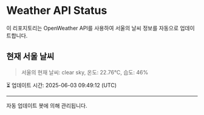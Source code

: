 
# Weather API Status

이 리포지토리는 OpenWeather API를 사용하여 서울의 날씨 정보를 자동으로 업데이트합니다.

## 현재 서울 날씨
> 서울의 현재 날씨: clear sky, 온도: 22.76°C, 습도: 46%

⏳ 업데이트 시간: 2025-06-03 09:49:12 (UTC)

---
자동 업데이트 봇에 의해 관리됩니다.
